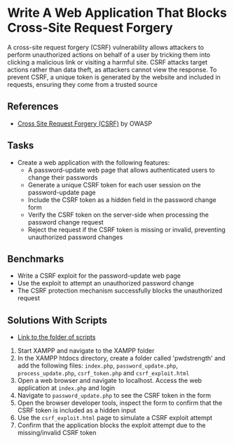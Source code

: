 # Write A Web Application That Blocks Cross-Site Request Forgery
A cross-site request forgery (CSRF) vulnerability allows attackers to perform unauthorized actions on behalf of a user by tricking them into clicking a malicious link or visiting a harmful site. CSRF attacks target actions rather than data theft, as attackers cannot view the response. To prevent CSRF, a unique token is generated by the website and included in requests, ensuring they come from a trusted source


## References
- [Cross Site Request Forgery (CSRF)](https://owasp.org/www-community/attacks/csrf) by OWASP


## Tasks
- Create a web application with the following features:
  - A password-update web page that allows authenticated users to change their passwords
  - Generate a unique CSRF token for each user session on the password-update page
  - Include the CSRF token as a hidden field in the password change form
  - Verify the CSRF token on the server-side when processing the password change request
  - Reject the request if the CSRF token is missing or invalid, preventing unauthorized password changes


## Benchmarks
- Write a CSRF exploit for the password-update web page
- Use the exploit to attempt an unauthorized password change
- The CSRF protection mechanism successfully blocks the unauthorized request


## Solutions With Scripts
- [Link to the folder of scripts](https://github.com/aaronamran/MCSI-Remote-Cybersecurity-Internship/tree/main/Secure%20Software%20Development/scripts/block-csrf)

1. Start XAMPP and navigate to the XAMPP folder
2. In the XAMPP htdocs directory, create a folder called 'pwdstrength' and add the following files: `index.php`, `password_update.php`, `process_update.php`, `csrf_token.php` and `csrf_exploit.html`
3. Open a web browser and navigate to localhost. Access the web application at `index.php` and login
4. Navigate to `password_update.php` to see the CSRF token in the form
5. Open the browser developer tools, inspect the form to confirm that the CSRF token is included as a hidden input
6. Use the `csrf_exploit.html` page to simulate a CSRF exploit attempt
7. Confirm that the application blocks the exploit attempt due to the missing/invalid CSRF token
